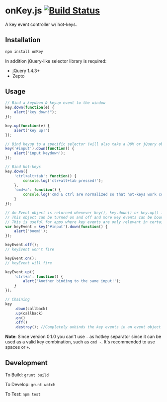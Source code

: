 onKey.js [![Build Status](https://travis-ci.org/bpeacock/onKey.png?branch=master)](https://travis-ci.org/bpeacock/onKey)
============

A key event controller w/ hot-keys.

Installation
------------

```bash
npm install onKey
```

In addition jQuery-like selector library is required:
- jQuery 1.4.3+
- Zepto

Usage
-----

```javascript
// Bind a keydown & keyup event to the window
key.down(function(e) {
    alert("key down!");
});

key.up(function(e) {
    alert("key up!")
});

// Bind keyup to a specific selector (will also take a DOM or jQuery object)
key('#input').down(function() {
    alert('input keydown');
});

// Bind hot-keys
key.down({
    'ctrl+alt+tab': function() {
        console.log('ctr+alt+tab pressed!');
    },
    'cmd+a': function() {
        console.log('cmd & ctrl are normalized so that hot-keys work consistently across operating systems');
    }
});

// An Event object is returned whenever key(), key.down() or key.up() is called.
// This object can be turned on and off and more key events can be bound to it.
// This is useful for apps where key events are only relevant in certain views.
var keyEvent = key('#input').down(function() {
    alert('boom!');
});

keyEvent.off();
// keyEvent won't fire

keyEvent.on();
// keyEvent will fire

keyEvent.up({
    'ctrl+a': function() {
        alert('Another binding to the same input!');
    }
});

// Chaining
key
    .down(callback)
    .up(callback)
    .on()
    .off()
    .destroy(); //Completely unbinds the key events in an event object
```

**Note**: Since version 0.1.0 you can't use `-` as hotkey separator since it can be used as a valid key combination, such as `cmd -`. It's recommended to use spaces or `+`.

Development
-----------

To Build: `grunt build`

To Develop: `grunt watch`

To Test: `npm test`
